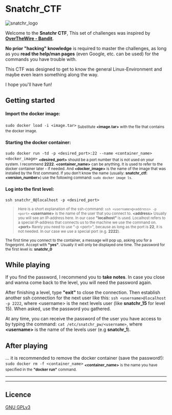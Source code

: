﻿# Snatchr_CTF

![snatchr_logo](https://i.ibb.co/Scmh4jq/snatchr-logo.png)

Welcome to the **Snatchr CTF**,
This set of challenges was inspired by [**OverTheWire - Bandit**](https://overthewire.org/wargames/bandit/).

**No prior "hacking" knowledge** is required to master the challenges, as long as you **read the help/man pages** (even Google, etc. can be used) for the commands you have trouble with.

This CTF was designed to get to know the general Linux-Environment and maybe even learn something along the way.

I hope you'll have fun! 

## Getting started

#### Import the docker image:

`sudo docker load -i <image.tar>`
<sub>Substitute **\<image.tar\>** with the file that contains the docker image.</sub>

#### Starting the docker container:

`sudo docker run -td -p <desired_port>:22 --name <container_name> <docker_image>`
<sub>**\<desired_port\>** should be a port number that is not used on your system. I recommend **2222**. **\<container_name\>** can be anything. It is used to refer to the docker container later - if needed. And **\<docker_image\>** is the name of the image that was installed by the first command. If you don't know the name (usually: **snatchr_ctf:\<version_number\>**) use the following command: `sudo docker image ls`.</sub>

#### Log into the first level:

`ssh snatchr_0@localhost -p <desired_port>`

> <sub>Here is a short explanation of the ssh-command: `ssh
> <username>@<address> -p <port>` 
> **\<username\>** is the name of the user that you connect to.
> **\<address\>** Usually you will see an IP-address here. In our case **"localhost"** is used. Localhost refers to a special IP-address that connects us to the machine we use the command on.
> **\<port\>** Rarely you need to use "-p \<port\>", because as long as the port is **22**, it is not needed. In our case we use a special
> port (e.g. **2222**).</sub>

<sub>The first time you connect to the container, a message will pop up, asking you for a fingerprint. Accept with **"yes"**. Usually it will only be displayed one time.
The password for the first level is: **snatchr_0**</sub>

## While playing

If you find the password, I recommend you to **take notes**. In case you close and wanna come back to the level, you will need the password again.

After finishing a level, type **"exit"** to close the connection. Then establish another ssh connection for the next user like this: `ssh <username>@localhost -p 2222`, where \<username\> is the next levels user (like **snatchr_15** for level 15).
When asked, use the password you gathered.

At any time, you can receive the password of the user you have access to by typing the command: `cat /etc/snatchr_pw/<username>`, where **\<username\>** is the name of the levels user (e.g **snatchr_1**).

## After playing

... it is recommended to remove the docker container (save the password!):
`sudo docker rm -f <container_name>`
<sub>**\<container_name\>** is the name you have specified in the **"docker run"** command.</sub>

<hr>
<hr>

## Licence

[GNU GPLv3](https://choosealicense.com/licenses/gpl-3.0/)
